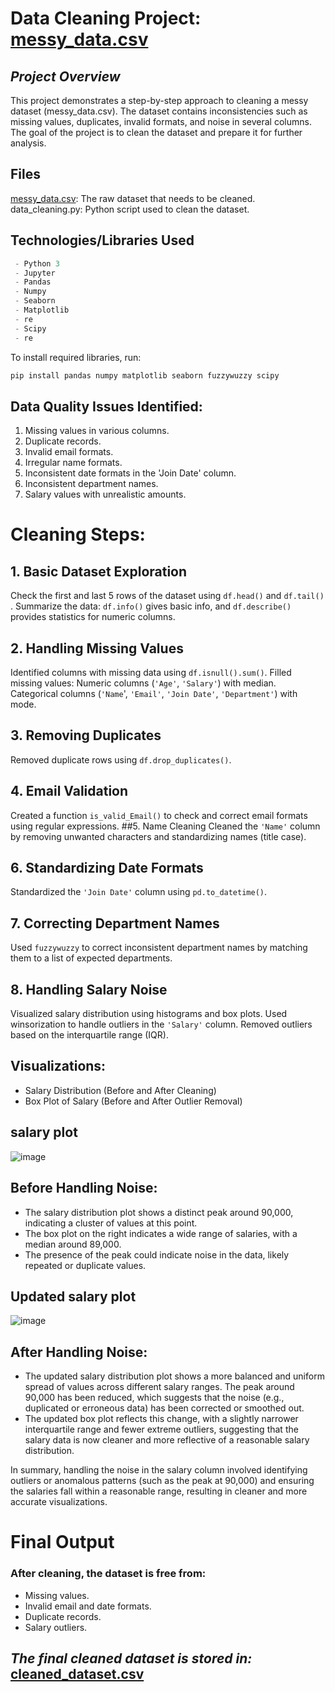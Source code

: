 # **Data Cleaning Project:** [messy_data.csv](https://github.com/user-attachments/files/17174145/messy_data.csv)
## *Project Overview*      
This project demonstrates a step-by-step approach to cleaning a messy dataset (messy_data.csv). The dataset contains inconsistencies such as missing values, duplicates, invalid formats, and noise in several columns. The goal of the project is to clean the dataset and prepare it for further analysis.   
## Files
[messy_data.csv](https://github.com/user-attachments/files/17174145/messy_data.csv): The raw dataset that needs to be cleaned.    
data_cleaning.py: Python script used to clean the dataset.     
## Technologies/Libraries Used  
``` javascript
 - Python 3
 - Jupyter
 - Pandas
 - Numpy
 - Seaborn
 - Matplotlib
 - re 
 - Scipy
 - re
```

To install required libraries, run:  
```bash
pip install pandas numpy matplotlib seaborn fuzzywuzzy scipy
```
## Data Quality Issues Identified:
1. Missing values in various columns.    
2. Duplicate records.     
3. Invalid email formats.
4. Irregular name formats.
5. Inconsistent date formats in the 'Join Date' column.
6. Inconsistent department names.
7. Salary values with unrealistic amounts.
# Cleaning Steps:
## 1. Basic Dataset Exploration
Check the first and last 5 rows of the dataset using `df.head()` and `df.tail()` .
Summarize the data: `df.info()` gives basic info, and `df.describe()` provides statistics for numeric columns.
## 2. Handling Missing Values
Identified columns with missing data using `df.isnull().sum()`.
Filled missing values:
Numeric columns (`'Age'`, `'Salary'`) with median.
Categorical columns (`'Name`', `'Email'`, `'Join Date'`, `'Department'`) with mode.
## 3. Removing Duplicates
Removed duplicate rows using `df.drop_duplicates()`.
## 4. Email Validation
Created a function `is_valid_Email()` to check and correct email formats using regular expressions.
##5. Name Cleaning
Cleaned the `'Name'` column by removing unwanted characters and standardizing names (title case).
## 6. Standardizing Date Formats
Standardized the `'Join Date'` column using `pd.to_datetime()`.
## 7. Correcting Department Names
Used `fuzzywuzzy` to correct inconsistent department names by matching them to a list of expected departments.
## 8. Handling Salary Noise
Visualized salary distribution using histograms and box plots.
Used winsorization to handle outliers in the `'Salary'` column.
Removed outliers based on the interquartile range (IQR).
## Visualizations:
* Salary Distribution (Before and After Cleaning)
* Box Plot of Salary (Before and After Outlier Removal)

 ## **salary plot**
![image](https://github.com/user-attachments/assets/60a48898-4787-42f1-8706-e58912612c46)
## **Before Handling Noise:**

* The salary distribution plot shows a distinct peak around 90,000, indicating a cluster of values at this point.
* The box plot on the right indicates a wide range of salaries, with a median around 89,000.
* The presence of the peak could indicate noise in the data, likely repeated or duplicate values.
## **Updated salary plot**
![image](https://github.com/user-attachments/assets/8e374c2c-b581-4f47-b9f8-1776367511ca)
## **After Handling Noise:**

* The updated salary distribution plot shows a more balanced and uniform spread of values across different salary ranges. The peak around 90,000 has been reduced, which suggests that the noise (e.g., duplicated or erroneous data) has been corrected or smoothed out.
* The updated box plot reflects this change, with a slightly narrower interquartile range and fewer extreme outliers, suggesting that the salary data is now cleaner and more reflective of a reasonable salary distribution.

In summary, handling the noise in the salary column involved identifying outliers or anomalous patterns (such as the peak at 90,000) and ensuring the salaries fall within a reasonable range, resulting in cleaner and more accurate visualizations.
# Final Output
### After cleaning, the dataset is free from:

* Missing values.
* Invalid email and date formats.
* Duplicate records.
* Salary outliers.

  
             
## *The final cleaned dataset is stored in:* [cleaned_dataset.csv](https://github.com/user-attachments/files/17174144/cleaned_dataset.csv)
